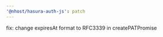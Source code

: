 ```yaml
---
'@nhost/hasura-auth-js': patch
---
```


fix: change expiresAt format to RFC3339 in createPATPromise
